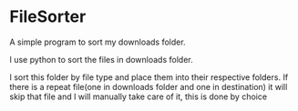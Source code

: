 # FileSorter
A simple program to sort my downloads folder.

I use python to sort the files in downloads folder.

I sort this folder by file type and place them into their respective folders. 
If there is a repeat file(one in downloads folder and one in destination) it will skip that file and I will manually take care of it, this is done by choice
